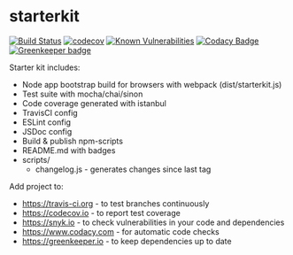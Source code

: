 # starterkit

[![Build Status](https://travis-ci.org/ifrost/starterkit.svg?branch=master)](https://travis-ci.org/ifrost/starterkit) [![codecov](https://codecov.io/gh/ifrost/starterkit/branch/master/graph/badge.svg)](https://codecov.io/gh/ifrost/starterkit) [![Known Vulnerabilities](https://snyk.io/test/github/ifrost/starterkit/badge.svg)](https://snyk.io/test/github/ifrost/starterkit) [![Codacy Badge](https://api.codacy.com/project/badge/Grade/f5cb26d7c6304aeca5d8550876b9aa24)](https://www.codacy.com/app/ifrost/starterkit?utm_source=github.com&amp;utm_medium=referral&amp;utm_content=ifrost/starterkit&amp;utm_campaign=Badge_Grade) [![Greenkeeper badge](https://badges.greenkeeper.io/ifrost/starterkit.svg)](https://greenkeeper.io/)

Starter kit includes:

  * Node app bootstrap build for browsers with webpack (dist/starterkit.js)
  * Test suite with mocha/chai/sinon
  * Code coverage generated with istanbul
  * TravisCI config
  * ESLint config
  * JSDoc config
  * Build & publish npm-scripts
  * README.md with badges
  * scripts/
    * changelog.js - generates changes since last tag
  
Add project to:

  * https://travis-ci.org - to test branches continuously
  * https://codecov.io - to report test coverage
  * https://snyk.io - to check vulnerabilities in your code and dependencies
  * https://www.codacy.com - for automatic code checks
  * https://greenkeeper.io - to keep dependencies up to date
